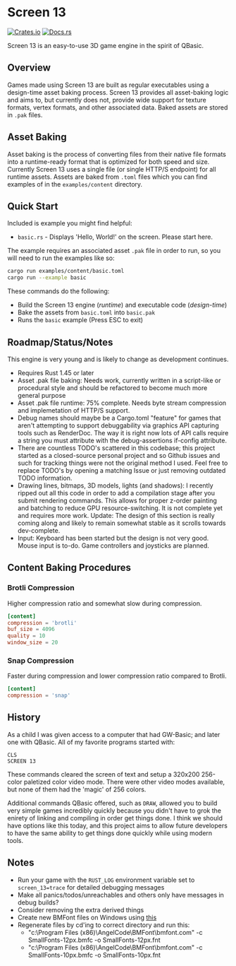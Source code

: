 # Screen 13

[![Crates.io](https://img.shields.io/crates/v/screen-13.svg)](https://crates.io/crates/screen-13)
[![Docs.rs](https://docs.rs/screen-13/badge.svg)](https://docs.rs/screen-13)

Screen 13 is an easy-to-use 3D game engine in the spirit of QBasic.

## Overview

Games made using Screen 13 are built as regular executables using a design-time asset baking process. Screen 13 provides all asset-baking logic and aims to, but currently does not, provide wide support for texture formats, vertex formats, and other associated data. Baked assets are stored in `.pak` files.

## Asset Baking

Asset baking is the process of converting files from their native file formats into a runtime-ready format that is optimized for both speed and size. Currently Screen 13 uses a single file (or single HTTP/S endpoint) for all runtime assets. Assets are baked from `.toml` files which you can find examples of in the `examples/content` directory.

## Quick Start

Included is example you might find helpful:

- `basic.rs` - Displays 'Hello, World!' on the screen. Please start here.

The example requires an associated asset `.pak` file in order to run, so you will need to run the examples like so:

```bash
cargo run examples/content/basic.toml
cargo run --example basic
```

These commands do the following:

- Build the Screen 13 engine (_runtime_) and executable code (_design-time_)
- Bake the assets from `basic.toml` into `basic.pak`
- Runs the `basic` example (Press ESC to exit)

## Roadmap/Status/Notes

This engine is very young and is likely to change as development continues.

- Requires Rust 1.45 or later
- Asset .pak file baking: Needs work, currently written in a script-like or procedural style and should be refactored to become much more general purpose
- Asset .pak file runtime: 75% complete. Needs byte stream compression and implemetation of HTTP/S support.
- Debug names should maybe be a Cargo.toml "feature" for games that aren't attempting to support debuggability via graphics API capturing tools such as RenderDoc. The way it is right now lots of API calls require a string you must attribute with the debug-assertions if-config attribute.
- There are countless TODO's scattered in this codebase; this project started as a closed-source personal project and so Github issues and such for tracking things were not the original method I used. Feel free to replace TODO's by opening a matching Issue or just removing outdated TODO information.
- Drawing lines, bitmaps, 3D models, lights (and shadows): I recently ripped out all this code in order to add a compilation stage after you submit rendering commands. This allows for proper z-order painting and batching to reduce GPU resource-switching. It is not complete yet and requires more work. Update: The design of this section is really coming along and likely to remain somewhat stable as it scrolls towards dev-complete.
- Input: Keyboard has been started but the design is not very good. Mouse input is to-do. Game controllers and joysticks are planned.

## Content Baking Procedures

### Brotli Compression

Higher compression ratio and somewhat slow during compression.

```toml
[content]
compression = 'brotli'
buf_size = 4096
quality = 10
window_size = 20
```

### Snap Compression

Faster during compression and lower compression ratio compared to Brotli.

```toml
[content]
compression = 'snap'
```

## History

As a child I was given access to a computer that had GW-Basic; and later one with QBasic. All of my favorite programs started with:

```basic
CLS
SCREEN 13
```

These commands cleared the screen of text and setup a 320x200 256-color paletized color video mode. There were other video modes available, but none of them had the 'magic' of 256 colors.

Additional commands QBasic offered, such as `DRAW`, allowed you to build very simple games incredibly quickly because you didn't have to grok the enirety of linking and compiling in order get things done. I think we should have options like this today, and this project aims to allow future developers to have the same ability to get things done quickly while using modern tools.

## Notes

- Run your game with the `RUST_LOG` environment variable set to `screen_13=trace` for detailed debugging messages
- Make all panics/todos/unreachables and others only have messages in debug builds?
- Consider removing the extra derived things
- Create new BMFont files on Windows using [this](http://www.angelcode.com/products/bmfont/)
- Regenerate files by cd'ing to correct directory and run this:
  - "c:\Program Files (x86)\AngelCode\BMFont\bmfont.com" -c SmallFonts-12px.bmfc -o SmallFonts-12px.fnt
  - "c:\Program Files (x86)\AngelCode\BMFont\bmfont.com" -c SmallFonts-10px.bmfc -o SmallFonts-10px.fnt
